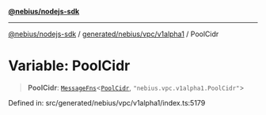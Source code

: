 [**@nebius/nodejs-sdk**](../../../../../README.md)

---

[@nebius/nodejs-sdk](../../../../../README.md) / [generated/nebius/vpc/v1alpha1](../README.md) / PoolCidr

# Variable: PoolCidr

> **PoolCidr**: [`MessageFns`](../../../../../runtime/protos/core/interfaces/MessageFns.md)\<[`PoolCidr`](../interfaces/PoolCidr.md), `"nebius.vpc.v1alpha1.PoolCidr"`\>

Defined in: src/generated/nebius/vpc/v1alpha1/index.ts:5179
